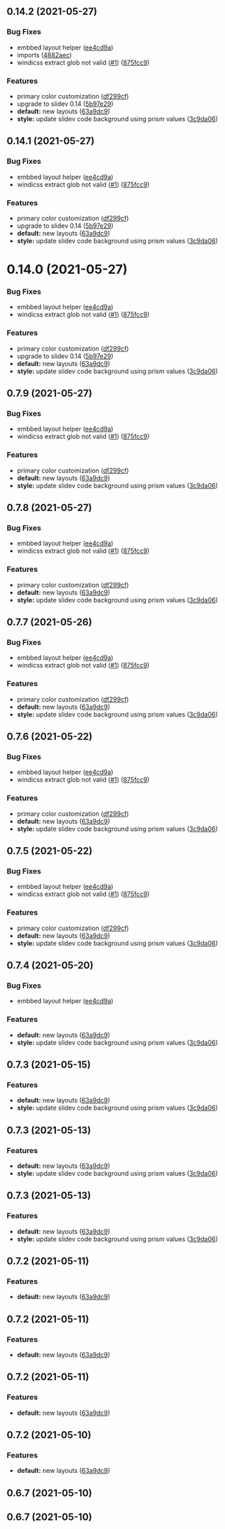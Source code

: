 ## 0.14.2 (2021-05-27)


### Bug Fixes

* embbed layout helper ([ee4cd9a](https://github.com/slidevjs/themes/commit/ee4cd9a1456da59ddb8baafb6a4783f94200f42c))
* imports ([4882aec](https://github.com/slidevjs/themes/commit/4882aec23109afcf0e715e2e3c28505912e7abcf))
* windicss extract glob not valid ([#1](https://github.com/slidevjs/themes/issues/1)) ([875fcc9](https://github.com/slidevjs/themes/commit/875fcc9c8ac6edf75fc49f7640a56acb9d438d2f))


### Features

* primary color customization ([df299cf](https://github.com/slidevjs/themes/commit/df299cf7c06fbc556fead0e11feeaf58142d5a20))
* upgrade to slidev 0.14 ([5b97e29](https://github.com/slidevjs/themes/commit/5b97e29c45c51ef724252df2b711d1b30c7208cd))
* **default:** new layouts ([63a9dc9](https://github.com/slidevjs/themes/commit/63a9dc971c3c7e4207d32832e534ddc1063328e1))
* **style:** update slidev code background using prism values ([3c9da06](https://github.com/slidevjs/themes/commit/3c9da061865d15ea40efffd550b8c1ccbcd95c61))



## 0.14.1 (2021-05-27)


### Bug Fixes

* embbed layout helper ([ee4cd9a](https://github.com/slidevjs/themes/commit/ee4cd9a1456da59ddb8baafb6a4783f94200f42c))
* windicss extract glob not valid ([#1](https://github.com/slidevjs/themes/issues/1)) ([875fcc9](https://github.com/slidevjs/themes/commit/875fcc9c8ac6edf75fc49f7640a56acb9d438d2f))


### Features

* primary color customization ([df299cf](https://github.com/slidevjs/themes/commit/df299cf7c06fbc556fead0e11feeaf58142d5a20))
* upgrade to slidev 0.14 ([5b97e29](https://github.com/slidevjs/themes/commit/5b97e29c45c51ef724252df2b711d1b30c7208cd))
* **default:** new layouts ([63a9dc9](https://github.com/slidevjs/themes/commit/63a9dc971c3c7e4207d32832e534ddc1063328e1))
* **style:** update slidev code background using prism values ([3c9da06](https://github.com/slidevjs/themes/commit/3c9da061865d15ea40efffd550b8c1ccbcd95c61))



# 0.14.0 (2021-05-27)


### Bug Fixes

* embbed layout helper ([ee4cd9a](https://github.com/slidevjs/themes/commit/ee4cd9a1456da59ddb8baafb6a4783f94200f42c))
* windicss extract glob not valid ([#1](https://github.com/slidevjs/themes/issues/1)) ([875fcc9](https://github.com/slidevjs/themes/commit/875fcc9c8ac6edf75fc49f7640a56acb9d438d2f))


### Features

* primary color customization ([df299cf](https://github.com/slidevjs/themes/commit/df299cf7c06fbc556fead0e11feeaf58142d5a20))
* upgrade to slidev 0.14 ([5b97e29](https://github.com/slidevjs/themes/commit/5b97e29c45c51ef724252df2b711d1b30c7208cd))
* **default:** new layouts ([63a9dc9](https://github.com/slidevjs/themes/commit/63a9dc971c3c7e4207d32832e534ddc1063328e1))
* **style:** update slidev code background using prism values ([3c9da06](https://github.com/slidevjs/themes/commit/3c9da061865d15ea40efffd550b8c1ccbcd95c61))



## 0.7.9 (2021-05-27)


### Bug Fixes

* embbed layout helper ([ee4cd9a](https://github.com/slidevjs/themes/commit/ee4cd9a1456da59ddb8baafb6a4783f94200f42c))
* windicss extract glob not valid ([#1](https://github.com/slidevjs/themes/issues/1)) ([875fcc9](https://github.com/slidevjs/themes/commit/875fcc9c8ac6edf75fc49f7640a56acb9d438d2f))


### Features

* primary color customization ([df299cf](https://github.com/slidevjs/themes/commit/df299cf7c06fbc556fead0e11feeaf58142d5a20))
* **default:** new layouts ([63a9dc9](https://github.com/slidevjs/themes/commit/63a9dc971c3c7e4207d32832e534ddc1063328e1))
* **style:** update slidev code background using prism values ([3c9da06](https://github.com/slidevjs/themes/commit/3c9da061865d15ea40efffd550b8c1ccbcd95c61))



## 0.7.8 (2021-05-27)


### Bug Fixes

* embbed layout helper ([ee4cd9a](https://github.com/slidevjs/themes/commit/ee4cd9a1456da59ddb8baafb6a4783f94200f42c))
* windicss extract glob not valid ([#1](https://github.com/slidevjs/themes/issues/1)) ([875fcc9](https://github.com/slidevjs/themes/commit/875fcc9c8ac6edf75fc49f7640a56acb9d438d2f))


### Features

* primary color customization ([df299cf](https://github.com/slidevjs/themes/commit/df299cf7c06fbc556fead0e11feeaf58142d5a20))
* **default:** new layouts ([63a9dc9](https://github.com/slidevjs/themes/commit/63a9dc971c3c7e4207d32832e534ddc1063328e1))
* **style:** update slidev code background using prism values ([3c9da06](https://github.com/slidevjs/themes/commit/3c9da061865d15ea40efffd550b8c1ccbcd95c61))



## 0.7.7 (2021-05-26)


### Bug Fixes

* embbed layout helper ([ee4cd9a](https://github.com/slidevjs/themes/commit/ee4cd9a1456da59ddb8baafb6a4783f94200f42c))
* windicss extract glob not valid ([#1](https://github.com/slidevjs/themes/issues/1)) ([875fcc9](https://github.com/slidevjs/themes/commit/875fcc9c8ac6edf75fc49f7640a56acb9d438d2f))


### Features

* primary color customization ([df299cf](https://github.com/slidevjs/themes/commit/df299cf7c06fbc556fead0e11feeaf58142d5a20))
* **default:** new layouts ([63a9dc9](https://github.com/slidevjs/themes/commit/63a9dc971c3c7e4207d32832e534ddc1063328e1))
* **style:** update slidev code background using prism values ([3c9da06](https://github.com/slidevjs/themes/commit/3c9da061865d15ea40efffd550b8c1ccbcd95c61))



## 0.7.6 (2021-05-22)


### Bug Fixes

* embbed layout helper ([ee4cd9a](https://github.com/slidevjs/themes/commit/ee4cd9a1456da59ddb8baafb6a4783f94200f42c))
* windicss extract glob not valid ([#1](https://github.com/slidevjs/themes/issues/1)) ([875fcc9](https://github.com/slidevjs/themes/commit/875fcc9c8ac6edf75fc49f7640a56acb9d438d2f))


### Features

* primary color customization ([df299cf](https://github.com/slidevjs/themes/commit/df299cf7c06fbc556fead0e11feeaf58142d5a20))
* **default:** new layouts ([63a9dc9](https://github.com/slidevjs/themes/commit/63a9dc971c3c7e4207d32832e534ddc1063328e1))
* **style:** update slidev code background using prism values ([3c9da06](https://github.com/slidevjs/themes/commit/3c9da061865d15ea40efffd550b8c1ccbcd95c61))



## 0.7.5 (2021-05-22)


### Bug Fixes

* embbed layout helper ([ee4cd9a](https://github.com/slidevjs/themes/commit/ee4cd9a1456da59ddb8baafb6a4783f94200f42c))
* windicss extract glob not valid ([#1](https://github.com/slidevjs/themes/issues/1)) ([875fcc9](https://github.com/slidevjs/themes/commit/875fcc9c8ac6edf75fc49f7640a56acb9d438d2f))


### Features

* primary color customization ([df299cf](https://github.com/slidevjs/themes/commit/df299cf7c06fbc556fead0e11feeaf58142d5a20))
* **default:** new layouts ([63a9dc9](https://github.com/slidevjs/themes/commit/63a9dc971c3c7e4207d32832e534ddc1063328e1))
* **style:** update slidev code background using prism values ([3c9da06](https://github.com/slidevjs/themes/commit/3c9da061865d15ea40efffd550b8c1ccbcd95c61))



## 0.7.4 (2021-05-20)


### Bug Fixes

* embbed layout helper ([ee4cd9a](https://github.com/slidevjs/themes/commit/ee4cd9a1456da59ddb8baafb6a4783f94200f42c))


### Features

* **default:** new layouts ([63a9dc9](https://github.com/slidevjs/themes/commit/63a9dc971c3c7e4207d32832e534ddc1063328e1))
* **style:** update slidev code background using prism values ([3c9da06](https://github.com/slidevjs/themes/commit/3c9da061865d15ea40efffd550b8c1ccbcd95c61))



## 0.7.3 (2021-05-15)


### Features

* **default:** new layouts ([63a9dc9](https://github.com/slidevjs/themes/commit/63a9dc971c3c7e4207d32832e534ddc1063328e1))
* **style:** update slidev code background using prism values ([3c9da06](https://github.com/slidevjs/themes/commit/3c9da061865d15ea40efffd550b8c1ccbcd95c61))



## 0.7.3 (2021-05-13)


### Features

* **default:** new layouts ([63a9dc9](https://github.com/slidevjs/themes/commit/63a9dc971c3c7e4207d32832e534ddc1063328e1))
* **style:** update slidev code background using prism values ([3c9da06](https://github.com/slidevjs/themes/commit/3c9da061865d15ea40efffd550b8c1ccbcd95c61))



## 0.7.3 (2021-05-13)


### Features

* **default:** new layouts ([63a9dc9](https://github.com/slidevjs/themes/commit/63a9dc971c3c7e4207d32832e534ddc1063328e1))
* **style:** update slidev code background using prism values ([3c9da06](https://github.com/slidevjs/themes/commit/3c9da061865d15ea40efffd550b8c1ccbcd95c61))



## 0.7.2 (2021-05-11)


### Features

* **default:** new layouts ([63a9dc9](https://github.com/slidevjs/themes/commit/63a9dc971c3c7e4207d32832e534ddc1063328e1))



## 0.7.2 (2021-05-11)


### Features

* **default:** new layouts ([63a9dc9](https://github.com/slidevjs/themes/commit/63a9dc971c3c7e4207d32832e534ddc1063328e1))



## 0.7.2 (2021-05-11)


### Features

* **default:** new layouts ([63a9dc9](https://github.com/slidevjs/themes/commit/63a9dc971c3c7e4207d32832e534ddc1063328e1))



## 0.7.2 (2021-05-10)


### Features

* **default:** new layouts ([63a9dc9](https://github.com/slidevjs/themes/commit/63a9dc971c3c7e4207d32832e534ddc1063328e1))



## 0.6.7 (2021-05-10)



## 0.6.7 (2021-05-10)



